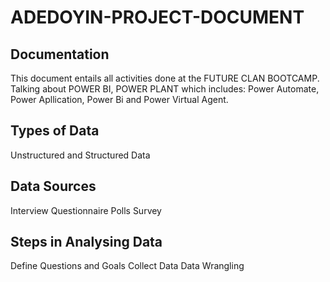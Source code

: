 # ADEDOYIN-PROJECT-DOCUMENT
## Documentation
This document entails all activities done at the FUTURE CLAN BOOTCAMP.
Talking about POWER BI, POWER PLANT which includes: Power Automate, Power Apllication, Power Bi and Power Virtual Agent.
## Types of Data
Unstructured and Structured Data
## Data Sources
Interview
Questionnaire
Polls
Survey
## Steps in Analysing Data
Define Questions and Goals
Collect Data
Data Wrangling

